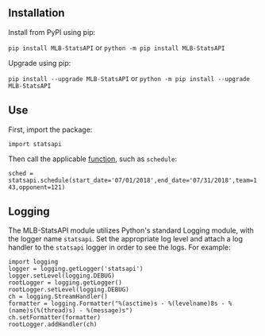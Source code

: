 ## Installation

Install from PyPI using pip:

`pip install MLB-StatsAPI` or `python -m pip install MLB-StatsAPI`

Upgrade using pip:

`pip install --upgrade MLB-StatsAPI` or `python -m pip install --upgrade MLB-StatsAPI`

## Use 

First, import the package:

`import statsapi`

Then call the applicable [function](https://github.com/toddrob99/MLB-StatsAPI/wiki/All-Functions), such as `schedule`:

`sched = statsapi.schedule(start_date='07/01/2018',end_date='07/31/2018',team=143,opponent=121)`

## Logging

The MLB-StatsAPI module utilizes Python's standard Logging module, with the logger name `statsapi`. Set the appropriate log level and attach a log handler to the `statsapi` logger in order to see the logs. For example:

    import logging
    logger = logging.getLogger('statsapi')
    logger.setLevel(logging.DEBUG)
    rootLogger = logging.getLogger()
    rootLogger.setLevel(logging.DEBUG)
    ch = logging.StreamHandler()
    formatter = logging.Formatter("%(asctime)s - %(levelname)8s - %(name)s(%(thread)s) - %(message)s")
    ch.setFormatter(formatter)
    rootLogger.addHandler(ch)
